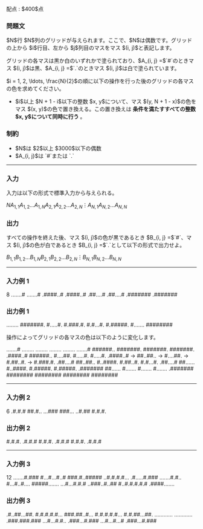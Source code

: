
<div>

<span>

<span>

<p>
配点 : $400$点
</p>

<div>

<section>

### **問題文**

<p>
$N$行 $N$列のグリッドが与えられます。ここで、$N$は偶数です。グリッドの上から $i$行目、左から $j$列目のマスをマス $(i, j)$と表記します。
</p>

<p>
グリッドの各マスは黒か白のいずれかで塗られており、$A_{i, j} =$`#`のときマス $(i, j)$は黒、$A_{i, j} =$`.`のときマス $(i, j)$は白で塗られています。
</p>

<p>
$i = 1, 2, \ldots, \frac{N}{2}$の順に以下の操作を行った後のグリッドの各マスの色を求めてください。
</p>

<ul>

<li>
$i$以上 $N + 1 - i$以下の整数 $x, y$について、マス $(y, N + 1 - x)$の色をマス $(x, y)$の色で置き換える。この置き換えは
<strong>
条件を満たすすべての整数 $x, y$について同時に行う
</strong>
。 
</li>

</ul>

</section>

</div>

<div>

<section>

### **制約**

<ul>

<li>
$N$は $2$以上 $3000$以下の偶数
</li>

<li>
$A_{i, j}$は `#`または `.`
</li>

</ul>

</section>

</div>

---

<div>

<div>

<section>

### **入力**

<p>
入力は以下の形式で標準入力から与えられる。
</p>

<div>

$N$$A_{1, 1}$$A_{1, 2}$$\ldots$$A_{1, N}$$A_{2, 1}$$A_{2, 2}$$\ldots$$A_{2, N}$$\vdots$$A_{N, 1}$$A_{N, 2}$$\ldots$$A_{N, N}$
</div>

</section>

</div>

<div>

<section>

### **出力**

<p>
すべての操作を終えた後、マス $(i, j)$の色が黒であるとき $B_{i, j} =$`#`、マス $(i, j)$の色が白であるとき $B_{i, j} =$`.`として以下の形式で出力せよ。
</p>

<div>

$B_{1, 1}$$B_{1, 2}$$\ldots$$B_{1, N}$$B_{2, 1}$$B_{2, 2}$$\ldots$$B_{2, N}$$\vdots$$B_{N, 1}$$B_{N, 2}$$\ldots$$B_{N, N}$
</div>

</section>

</div>

</div>

---

<div>

<section>

### **入力例 1**

<div>

8
.......#
.......#
.####..#
.####..#
.##....#
.##....#
.#######
.#######

</div>

</section>

</div>

<div>

<section>

### **出力例 1**

<div>

........
#######.
#.....#.
#.###.#.
#.#...#.
#.#####.
#.......
########

</div>

<p>
操作によってグリッドの各マスの色は以下のように変化します。
</p>

<div>

.......#   ........   ........   ........   ........
.......#   ######..   #######.   #######.   #######.
.####..#   ######..   #....##.   #.....#.   #.....#.
.####..# → ##..##.. → #....##. → #.##..#. → #.###.#.
.##....#   ##..##..   #..####.   #.##..#.   #.#...#.
.##....#   ##......   #..####.   #.#####.   #.#####.
.#######   ##......   #.......   #.......   #.......
.#######   ########   ########   ########   ########

</div>

</section>

</div>

---

<div>

<section>

### **入力例 2**

<div>

6
.#.#.#
##.#..
...###
###...
..#.##
#.#.#.

</div>

</section>

</div>

<div>

<section>

### **出力例 2**

<div>

#.#.#.
.#.#.#
#.#.#.
.#.#.#
#.#.#.
.#.#.#

</div>

</section>

</div>

---

<div>

<section>

### **入力例 3**

<div>

12
.......#.###
#...#...#..#
###.#..#####
..#.#.#.#...
.#.....#.###
.......#.#..
#...#..#....
#####.......
...#...#.#.#
..###..#..##
#..#.#.#.#.#
.####.......

</div>

</section>

</div>

<div>

<section>

### **出力例 3**

<div>

.#..##...##.
#.#.#.#.#...
###.##..#...
#.#.#.#.#...
#.#.##...##.
............
............
.###.###.###
...#...#.#..
.###...#.###
...#...#...#
.###...#.###

</div>

</section>

</div>

</span>

</span>

</div>
